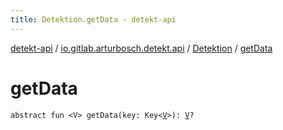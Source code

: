 ```yaml
---
title: Detektion.getData - detekt-api
---
```


[detekt-api](../../index.html) / [io.gitlab.arturbosch.detekt.api](../index.html) / [Detektion](index.html) / [getData](./get-data.html)

# getData

`abstract fun <V> getData(key: Key<`[`V`](get-data.html#V)`>): `[`V`](get-data.html#V)`?`